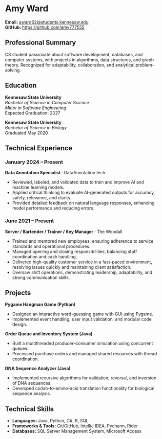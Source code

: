 # Amy Ward

**Email:** award62@students.kennesaw.edu  
**GitHub:** https://github.com/amy777555

## Professional Summary
CS student passionate about software development, databases, and computer systems, with projects in algorithms, data structures, and graph theory. Recognized for adaptability, collaboration, and analytical problem-solving.

## Education  
**Kennesaw State University**   
*Bachelor of Science in Computer Science*  
*Minor in Software Engineering*  
Expected Graduation: 2027  

**Kennesaw State University**    
*Bachelor of Science in Biology*  
Graduated May 2020  

## Technical Experience

### January 2024 – Present
**Data Annotation Specialist** · DataAnnotation.tech 
- Reviewed, labeled, and validated data to train and improve AI and machine learning models.
- Applied critical thinking to evaluate AI-generated outputs for accuracy, safety, relevance, and clarity.
- Provided detailed feedback on natural language responses, enhancing model performance and reducing errors.

### June 2021 – Present
**Server / Bartender / Trainer / Key Manager** · The Woodall  
- Trained and mentored new employees, ensuring adherence to service standards and operational procedures.
- Managed opening and closing responsibilities, balancing staff coordination and cash handling.
- Delivered high-quality customer service in a fast-paced environment, resolving issues quickly and maintaining client satisfaction.
- Oversaw shift operations, demonstrating leadership, adaptability, and strong communication skills. 

## Projects  
**Pygame Hangman Game (Python)**  
- Designed an interactive word-guessing game with GUI using Pygame.  
- Implemented event handling, user input validation, and modular code design.
  
**Order Queue and Inventory System (Java)**  
- Built a multithreaded producer–consumer simulation using concurrent queues.  
- Processed purchase orders and managed shared resources with thread coordination.      

**DNA Sequence Analyzer (Java)**  
- Implemented recursive algorithms for validation, reversal, and inversion of DNA sequences.  
- Developed codon-to-amino-acid translation functionality for biological sequence analysis.  


## Technical Skills
- **Languages:** Java, Python, C#, R, SQL  
- **Frameworks & Tools:** Git/GitHub, IntelliJ IDEA, Pycharm, Rider
- **Databases:** SQL Server Management System, Microsoft Access 
